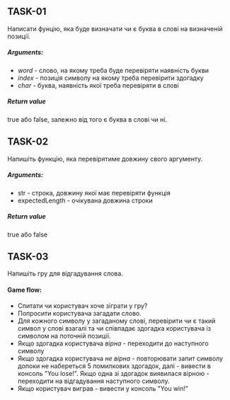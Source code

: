 ## TASK-01

Написати фунцію, яка буде визначати чи є буква в слові на визначеній позиції.

##### Arguments:

- _word_ - слово, на якому треба буде перевіряти наявність букви
- _index_ - позиція символу на якому треба перевірити здогадку
- _char_ - буква, наявність якої треба перевіряти в слові

##### Return value

true або false, залежно від того є буква в слові чи ні.

## TASK-02

Напишіть функцію, яка перевірятиме довжину свого аргументу.

##### Arguments:

- str - строка, довжину якої має перевіряти функція
- expectedLength - очікувана довжина строки

##### Return value

true або false

## TASK-03

Напишіть гру для відгадування слова.

#### Game flow:

- Спитати чи користувач хоче зіграти у гру?
- Попросити користувача загадати слово.
- Для кожного символу у загаданому слові, перевірити чи є такий символ у слові взагалі та чи співпадає здогадка користувача із символом на поточній позиції.
- Якщо здогадка користувача _вірна_ - переходити до наступного символу
- Якщо здогадка користувача _не вірна_ - повторювати запит символу допоки не набереться 5 помилкових здогадок, далі - вивести в консоль "You lose!". Якщо одна зі здогадок виявилася вірною - переходити на відгадування наступного символу.
- Якщо користувач виграв - вивести у консоль "You win!"
